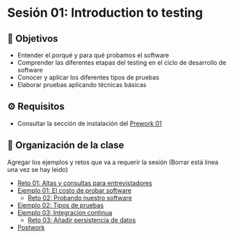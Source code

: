 
# Sesión 01: Introduction to testing
## :dart: Objetivos

- Entender el porqué y para qué probamos el software
- Comprender las diferentes etapas del testing en el ciclo de desarrollo de software
- Conocer y aplicar los diferentes tipos de pruebas
- Elaborar pruebas aplicando técnicas básicas



## ⚙ Requisitos

+ Consultar la sección de instalación del [Prework 01](https://docs.google.com/document/d/1AXGd56ZddqowzAkLaPuIEjAtL5HMDMVb1VcNtGP7-pA/edit?usp=sharing)


## 📂 Organización de la clase

Agregar los ejemplos y retos que va a requerir la sesión (Borrar está linea una vez se hay leido)

- [Reto 01: Altas y consultas para entrevistadores](./Reto-01)
- [Ejemplo 01:  El costo de probar software](./Ejemplo-01)
    - [Reto 02: Probando nuestro software](./Reto-02)
- [Ejemplo 02: Tipos de pruebas](./Ejemplo-02)
- [Ejemplo 03: Integracion continua](./Ejemplo-03)
    - [Reto 03: Añadir persistencia de datos](./Reto-03)
- [Postwork](./Postwork/README.md)




